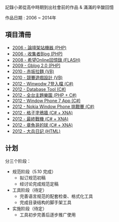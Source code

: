記錄小弟從高中時期到出社會前的作品 & 滿滿的辛酸回憶

作品日期 : 2006 ~ 2014年

## 項目清冊

* [2006 - 論壇架站機器 (PHP)](./Project/Flash_http.md)
* [2006 - 收集者Blog (PHP)](./Project/收集者G.docx)
* [2008 - 希望Online回憶錄 (FLASH)](./Project/Blog.md)
* [2009 - Gblog 2.0 (PHP)](./.md)
* [2010 - 赤坂拉麵 (VB)](./markdown.md)
* [2010 - 競賽遊戲設計 (VB)](./markdown.md)
* [2012 - Winwodw 7登入檔 (C#)](./markdown.md)
* [2012 - Database Tool (C#)](./markdown.md)
* [2012 - 全台主題樂園 (PHP + C#)](./markdown.md)
* [2012 - Window Phone 7 App (C#)](./markdown.md)
* [2012 - Nokia Window Phone 挑戰賽 (C#)](./markdown.md)
* [2012 - 格子塗鴉牆 (C# + XNA)](./markdown.md)
* [2012 - 最終戰機 (C# + XNA)](./markdown.md)
* [2012 - 章魚哥的球 (C# + XNA)](./markdown.md)
* [2012 - 大兵日記 (HTML)](./markdown.md)

## 计划

分三个阶段：

* 规范阶段（5.10 完成）
    * 拟订规范初稿
    * 经讨论完成规范定稿
* 工具阶段（待定）
    * 完善语言规范的配套检查、格式化工具
    * 完成目录结构的脚手架工具
* 实施阶段（待定）
    * 工具初步完善后逐步推广使用

